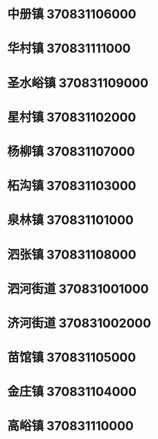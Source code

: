 # 中册镇 370831106000
# 华村镇 370831111000
# 圣水峪镇 370831109000
# 星村镇 370831102000
# 杨柳镇 370831107000
# 柘沟镇 370831103000
# 泉林镇 370831101000
# 泗张镇 370831108000
# 泗河街道 370831001000
# 济河街道 370831002000
# 苗馆镇 370831105000
# 金庄镇 370831104000
# 高峪镇 370831110000
